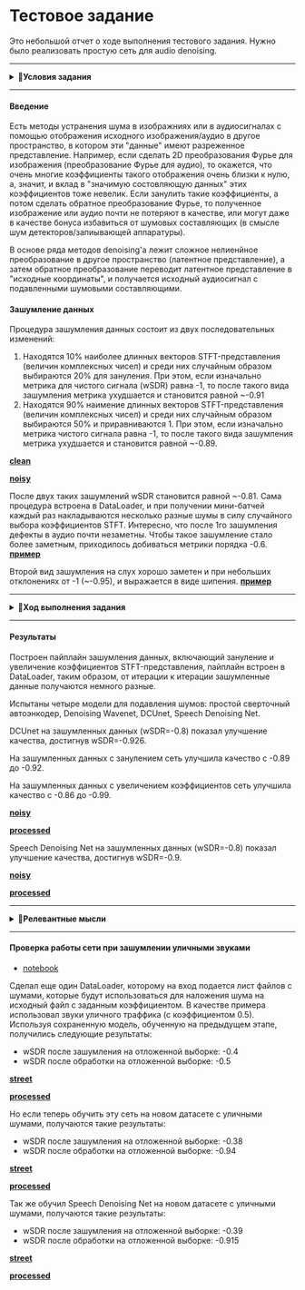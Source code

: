 # Тестовое задание

Это небольшой отчет о ходе выполнения тестового задания. Нужно было реализовать простую сеть для audio denoising.

---
<details>
  <summary><strong>&#x1F53B;Условия задания</strong></summary>
    
# Тестовое задание
Требуется написать простую сеть для audio denoising для зафиксированной процедуры зашумления данных. 

### Рекомендуемые шаги для выполнения задания  

**Шаг 1.** Выбрать и скачать датасет речи.  

Список датасетов можно посмотреть [здесь](https://github.com/jim-schwoebel/voice_datasets). Рекомендуется использовать *VCTK dataset*, можно использовать не весь датасет, а только произвольную его часть с разделением на train, test и valid.  

**Шаг 2.** Написать и зафиксировать процедуру зашумления данных.  

Для зашумления данных предлагается использовать pipeline, изображенный на картинке ниже.     
Some manipulations включают в себя зануление элементов, домножение части элементов на число, прибавление числа и т.п. Данную процедуру необходимо зафиксировать для всех аудиозаписей и выбрать malipulations так, чтобы речь не затерлась. Необходимо предоставить примеры исходной и зашумленной аудиозаписи согласно зафиксированной процедуре.  

![Noise generation pipeline](pics/noise_pipeline.png "Noise generation pipeline")  

**Шаг 3.** Реализовать любую сеть для denoising audio.  

На данном шаге необходимо реализовать любую нейросеть для решения задачи audio denoising. Единственное требование к модели, чтобы она работала для waveform представления (на вход waveform, на выходе waveform).  

**Шаг 4.** Обучить модель.  

Обучить модель с любым подходящим лоссом (wSDR, SDR, MSE, L1 и т.п.) на данных, сгенерированных с помощью зафиксированный процедуры шага 2.  

**Шаг 5.** Оформить результаты.  

Реализовать и подсчитать метрики обученной модели на тестовой части датасета.  



### Что будет оцениваться?
1. Оформление кода на github.
2. Оформление результатов.
3. Структура репозитория.
4. Соответствие решения тестовому заданию.
5. Любые релевантные теме мысли, идеи и соображения.
</details>

---

#### Введение
Есть методы устранения шума в изображниях или в аудиосигналах с помощью отображения исходного изображения/аудио в другое пространство, в котором эти "данные" имеют разреженное представление. Например, если сделать 2D преобразования Фурье для изображения (преобразование Фурье для аудио), то окажется, что очень многие коэффициенты такого отображения очень близки к нулю, а, значит, и вклад в "значимую состовляющую данных" этих коэффициентов тоже невелик. Если занулить такие коэффициенты, а потом сделать обратное преобразование Фурье, то полученное изображение или аудио почти не потеряют в качестве, или могут даже в качестве бонуса избавиться от шумовых составляющих (в смысле шум детекторов/запиывающей аппаратуры).

В основе ряда методов denoising'а лежит сложное нелиенйное преобразование в другое пространство (латентное представление), а затем обратное преобразование переводит латентное представление в "исходные координаты", и получается исходный аудиосигнал с подавленными шумовыми составляющими.

#### Зашумление данных

Процедура зашумления данных состоит из двух последовательных изменений:
1. Находятся 10% наиболее длинных векторов STFT-представления (величин комплексных чисел) и среди них случайным образом выбираются 20% для зануления.
При этом, если изначально метрика для чистого сигнала (wSDR) равна -1, то после такого вида зашумления метрика ухудшается и становится равной ~-0.91
2. Находятся 90% наимение длинных векторов STFT-представления (величин комплексных чисел) и среди них случайным образом выбираются 50% и приравниваются 1.
При этом, если изначально метрика чистого сигнала равна -1, то после такого вида зашумления метрика ухудшается и становится равной ~-0.89.

[**clean**](audio/clean.wav)

[**noisy**](audio/ex_01_80.wav)

После двух таких зашумлений wSDR становится равной ~-0.81.
Сама процедура встроена в DataLoader, и при получении мини-батчей каждый раз накладываются несколько разные шумы в силу случайного выбора коэффициентов STFT.
Интересно, что после 1го зашумления дефекты в аудио почти незаметны. Чтобы такое зашумление стало более заметным, приходилось добиваться метрики порядка -0.6. [**пример**](audio/ex_0_50.wav)

Второй вид зашумления на слух хорошо заметен и при небольших отклонениях от -1 (~-0.95), и выражается в виде шипения. [**пример**](audio/ex_1_95.wav)

---
<details>
  <summary><strong>&#x1F53B;Ход выполнения задания</strong></summary>
    
#### 1. Простейший автоенкодер
* [notebook](trivial-autoencoder.ipynb)
    
Я решил начать с совсем простого автоенкодера, с одним сверточным слоем енкодера и одним сверточным слоем декодера, как в этом [примере](https://github.com/GuitarsAI/MLfAS/blob/master/MLAS_07_Denoising_Autoencoder.ipynb). Автор показывает на примере одной песни, что шумы хоть и остаются, но становится их заметно меньше.

```
Encoder = nn.Conv1d(in_channels=1, out_channels=32, kernel_size=2048, stride=32, padding=1023, bias=True)
Decoder = nn.ConvTranspose1d(in_channels=32, out_channels=1, kernel_size=2048, stride=32, padding=1023, bias=True)
```

- Из датасета я взял небольшую часть записей для проверки того, будет ли происходить хотя бы качественный overfitting, и будет ли модель хотя бы делать тождественное преобразование, восстанавливая исходный сигнал при подаче на вход исходного сигнала.
- Проверка показала, что модель не в состоянии делать тождественное преобразование. Видимо, у автора примера произошел overfitting на одной единственной песне.

Самая простая модель не удалась, поэтому я решил поискать более сложные существующие решения. Второе что я попробовал - это Denoising WaveNet.
#### 2. Denoising Wavenet
* [notebook](denoising-wavenet.ipynb)
* [arxiv.org "A Wavenet for Speech Denoising"](https://arxiv.org/abs/1706.07162)
* [github](https://github.com/saurav-pathak/WaveNet_PyTorch)

<img align="left" src = "pics/wavenet.png" width ="400" /> <img src = "pics/wavenet2.png" width ="300" />


С нуля эту модель я не реализовывал, но пришлось ее немного поменять, убрал ненужные элементы, связанные с идентификацией говорящего. Подстроил под уже написанный код. Исходная конфигурация, описанная в github, получилась довольно тяжелой для моих мощностей (NVIDIA GeForce GTX 1080 Ti).

Чтобы обрабатывать записи мини-батчами, пришлось делать их одной длины, и короткие записи становятся длиной с максимальную запись в мини-батче. У модели нет фиксированного размера летентного представления (так как по сути всё строится на сверточных слоях, без Fully Connected слоев посередине), поэтому нет ограничения на длину входящих записей и они могут обрабатываться целиком. Но при вычислениях градиентов (даже мини-батч размера 2) на видеокарте не хватало памяти. Тогда я подсмотрел решение в [Wave-U-Net](https://github.com/f90/Wave-U-Net-Pytorch), где входящий мини-батч обрабатывается кусочками, которые последовательно подаются на вход сети.

- Так же как и с первой моделью, для начала решил проверить, насколько модель способна выучить тождественное преобразование на небольшом датасете. Судя по тому, что у сети есть skip-connections, у нее должно легко это получиться.
- Так и получилось. Но, к сожалению, сеть даже на небольшом датасете обучалась у меня довольно долго. При уменьшении числа Residual слоев и степени dilation модель обучалась несколько быстрее.
- А вот восстанавливать исходный сигнал из зашумленого у модели не получилось (тут нужно заметить, что на этот момент я только занулял коэффициенты STFT-представления, другие виды зашумления не делал). Из метрик здесь пробовал L1 и MSE.
- Так как модель обучалась медленно и не показала хорошего результата, я решил поискать что можно попробовать еще.
####  3. Deep Complex U-Net
* [notebook](dcu.ipynb)    
* [arxiv.org "PHASE-AWARE SPEECH ENHANCEMENT WITH DEEP COMPLEX U-NET"](https://openreview.net/pdf?id=SkeRTsAcYm)
* [github](https://github.com/pheepa/DCUnet)
<img src = "pics/dcunet.png" width ="800" /> 
    
Так же с нуля модель не реализовывал, переделал, чтобы на вход сеть принимала waveform, а не STFT-представление, убрал лишние преобразования, связанные с этим, больше экспериментировал с накладыванием шумов.
Из-за даунсэмплинга и апсэмплинга длины исходной записи и записи на выходе могут не совпадать, поэтому DataLoader определенным образом немного укорачивает исходную запись, чтобы результат получился с исходным размером.
- Сначала так же проверил, что модель способна делать тождественное преобразование.
- В качестве метрики используется wSDR - weightted source to distortion ratio - с помощью которой оценивал качество зашумленных версий сигналов по сравнению с чистыми и качество "очищенных" сетью.
- Опять же, в начале пробовал только обнуление коэффициентов STFT-представления. Судя по метрике, качество сигнала после обработки сетью улучшалось, но не сильно. На слух так вообще не заметно. Но, возможно, модель не очень хорошо справляется только с таким видом зашумлений - в речи появляются "артефакты".
- Затем я попробовал наоборот усиливать маленькие коэффициенты STFT-представления - поднимать их до 1. Если использовать только этот способ зашумления, то модель довольно хорошо справляется, судя и по wSDR, и по восприятию на слух. (wSDR улучшился с -0.86 до -0.99)
- В итоге, сеть обучал на комбинации зашумления 1го и 2го типа. Обучение происходило на 10% датасета (4.8k), валидация на 1% (0.48k). В последствии размер обучения увеличивать не стал, т.к. оверфиттинга не происходит, на валидации метрика показывает то же качество, что и на обучении.
- wSDR после зашумления на отложенной выборке (точечная оценка по 483 записям): -0.801
- wSDR после обработки на отложенной выборке: -0.926

[**noisy**](audio/ex_01_80.wav)
    
[**processed**](audio/out_01.wav)

####  4. Speech Denoising
* [notebook](speech-denoising.ipynb)    
* [arxiv.org "Speech Denoising with Deep Feature Losses"](https://arxiv.org/pdf/1806.10522.pdf)

Реализовал сеть, описанную в статье, но с некоторыми отклонениями.
Сеть состоит из 16 сверточных слоев. В 1 и 16 слое по одному каналу, во всех остальных по 64. Размер сверточного фильтра (kernel) во всех слоях 3x1. После каждого слоя (кроме последнего) Batch Normalization (в статье Adaptive Normalization) и LeakyRELu (0.2). В слоях со 2 по 14 так же используется нарастающий dilation (2^k). Padding подбирался так, чтобы размер выхода совпадал с размером входа на каждом слое. В качестве loss в статье используется Feature Loss Network, я взял wSDR.
    
- wSDR после зашумления на отложенной выборке (точечная оценка по 483 записям): -0.8
- wSDR после обработки на отложенной выборке: -0.9

[**noisy**](audio/ex_01_80_2.wav)
    
[**processed**](audio/out_01_2.wav)
    
</details>

---

#### Результаты
Построен пайплайн зашумления данных, включающий зануление и увеличение коэффициентов STFT-представления, пайплайн встроен в DataLoader, таким образом, от итерации к итерации зашумленные данные получаются немного разные.

Испытаны четыре модели для подавления шумов: простой сверточный автоэнкодер, Denoising Wavenet, DCUnet, Speech Denoising Net.

DCUnet на зашумленных данных (wSDR=-0.8) показал улучшение качества, достигнув wSDR=-0.926.

На зашумленных данных с занулением сеть улучшила качество с -0.89 до -0.92.

На зашумленных данных с увеличением коэффициентов сеть улучшила качество с -0.86 до -0.99.

[**noisy**](audio/ex_01_80.wav)
    
[**processed**](audio/out_01.wav)

Speech Denoising Net на зашумленных данных (wSDR=-0.8) показал улучшение качества, достигнув wSDR=-0.9.

[**noisy**](audio/ex_01_80_2.wav)
    
[**processed**](audio/out_01_2.wav)

---

<details>
  <summary><strong>&#x1F53B;Релевантные мысли</strong></summary>

Каждые отсчеты в waveform не независимые случайны величины, они некоторым образом зависят от предыдущих отсчётов. Так же и в STFT-представлении (абсолютные величины), если смотреть на него в развёртке по времени, если большой коэффициент присутствует в столбце, то с большей вероятностью будут присутствовать коэффициенты и в соседних столбцах. Аналогично, если в строке подряд идут не нулевые коэффициенты, то встретить в середине нулевой или сильно отличающийся коэффициент менее вероятно. 
    
Если это так, то может сработать некоторое оконное усреднение вдоль строк. Вдоль столбцов (т.е. по соседним частотами), думаю, тоже есть корреляция. Простой сверточный автоенкодер, вероятно, так и будет пытаться выучить такое "поведение". Но это сработает, скорее, только в случае рандомных зашумлений, которые я применял. У естественных шумов (например, шум в кафе или шум проезжающих машин) есть своя регулярная структура, и описанный способ вряд ли сработает.

(Дальше я пробую использовать сеть для подавления уличных шумов)
    
Интересно было бы попробовать использовать в задаче "Speech Enhancement" мел-кепстральные коэффициенты (MFCC), в какой-то статье читал про их использования в качестве дополнительных фич.
    
Так же интересно как сработает Constant-Q Transoform. Зная, что тембр человеческого голоса состоит из кратных гармоник, в CQT-представлении кратные гармоники будут отстоять друг от друга на определенное число строк, и, возможно, сверточный слой с определенным dilation сможет достать что-то полезное из этого. Но, если в случае STFT, его можно использовать в графе вычислений, градиенты через него проходят, и поэтому ошибку можно считать в time-domain сигналах (wSDR, например), то с CTQ-Transform так не получится, к тому же он медленнее работает. Тем не менее, можно использовать абсолютные значения CQT-представления для вычисления ошибки. А для восстановления аудио сигнала из абсолютных значений полученного CQT использовать алгоритм Гриффина-Лима (librosa).
    
</details>
    
---

#### Проверка работы сети при зашумлении уличными звуками
* [notebook](dcu_street.ipynb) 

Сделал еще один DataLoader, которому на вход подается лист файлов с шумами, которые будут использоваться для наложения шума на исходный файл с заданным коэффициентом. В качестве примера использовал звуки уличного траффика (с коэффициентом 0.5). Используя сохраненную модель, обученную на предыдущем этапе, получились следующие результаты:

- wSDR после зашумления на отложенной выборке: -0.4
- wSDR после обработки на отложенной выборке: -0.5

[**street**](audio/ex_street.wav)
    
[**processed**](audio/out_street.wav)

Но если теперь обучить эту сеть на новом датасете с уличными шумами, получаются такие результаты:

- wSDR после зашумления на отложенной выборке: -0.38
- wSDR после обработки на отложенной выборке: -0.94

[**street**](audio/ex_street2.wav)
    
[**processed**](audio/out_street2.wav)

Так же обучил Speech Denoising Net на новом датасете с уличными шумами, получаются такие результаты:

- wSDR после зашумления на отложенной выборке: -0.39
- wSDR после обработки на отложенной выборке: -0.915

[**street**](audio/ex_street3.wav)
    
[**processed**](audio/out_street3.wav)